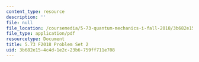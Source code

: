 ```yaml
---
content_type: resource
description: ''
file: null
file_location: /coursemedia/5-73-quantum-mechanics-i-fall-2018/3b682e154c4d1e2c23b6759ff711e708_MIT5_73F18_PSet2.pdf
file_type: application/pdf
resourcetype: Document
title: 5.73 F2018 Problem Set 2
uid: 3b682e15-4c4d-1e2c-23b6-759ff711e708
---
```

